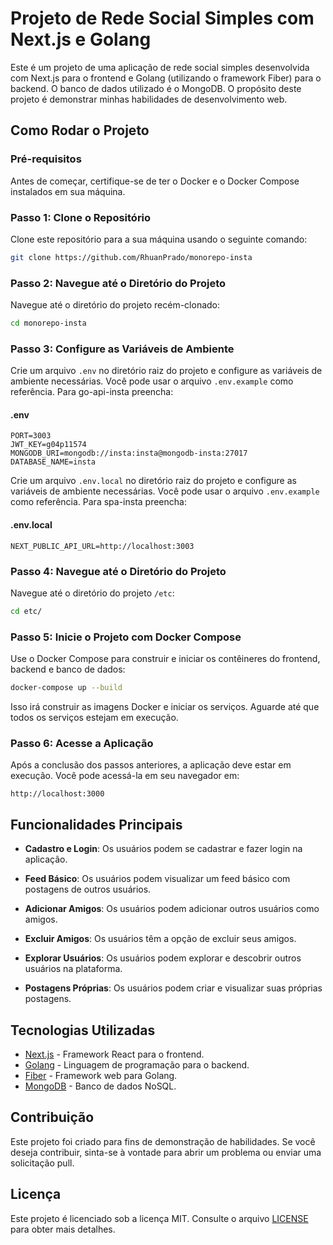 # Projeto de Rede Social Simples com Next.js e Golang

Este é um projeto de uma aplicação de rede social simples desenvolvida com Next.js para o frontend e Golang (utilizando o framework Fiber) para o backend. O banco de dados utilizado é o MongoDB. O propósito deste projeto é demonstrar minhas habilidades de desenvolvimento web.

## Como Rodar o Projeto

### Pré-requisitos

Antes de começar, certifique-se de ter o Docker e o Docker Compose instalados em sua máquina.

### Passo 1: Clone o Repositório

Clone este repositório para a sua máquina usando o seguinte comando:

```bash
git clone https://github.com/RhuanPrado/monorepo-insta
```

### Passo 2: Navegue até o Diretório do Projeto

Navegue até o diretório do projeto recém-clonado:

```bash
cd monorepo-insta
```

### Passo 3: Configure as Variáveis de Ambiente

Crie um arquivo `.env` no diretório raiz do projeto e configure as variáveis de ambiente necessárias. Você pode usar o arquivo `.env.example` como referência.
Para go-api-insta preencha:

#### .env

```env
PORT=3003
JWT_KEY=g04p11574
MONGODB_URI=mongodb://insta:insta@mongodb-insta:27017
DATABASE_NAME=insta
```

Crie um arquivo `.env.local` no diretório raiz do projeto e configure as variáveis de ambiente necessárias. Você pode usar o arquivo `.env.example` como referência.
Para spa-insta preencha:

#### .env.local

```env
NEXT_PUBLIC_API_URL=http://localhost:3003
```

### Passo 4: Navegue até o Diretório do Projeto

Navegue até o diretório do projeto `/etc`:

```bash
cd etc/
```

### Passo 5: Inicie o Projeto com Docker Compose

Use o Docker Compose para construir e iniciar os contêineres do frontend, backend e banco de dados:

```bash
docker-compose up --build
```

Isso irá construir as imagens Docker e iniciar os serviços. Aguarde até que todos os serviços estejam em execução.

### Passo 6: Acesse a Aplicação

Após a conclusão dos passos anteriores, a aplicação deve estar em execução. Você pode acessá-la em seu navegador em:

```url
http://localhost:3000
```

## Funcionalidades Principais

- **Cadastro e Login**: Os usuários podem se cadastrar e fazer login na aplicação.

- **Feed Básico**: Os usuários podem visualizar um feed básico com postagens de outros usuários.

- **Adicionar Amigos**: Os usuários podem adicionar outros usuários como amigos.

- **Excluir Amigos**: Os usuários têm a opção de excluir seus amigos.

- **Explorar Usuários**: Os usuários podem explorar e descobrir outros usuários na plataforma.

- **Postagens Próprias**: Os usuários podem criar e visualizar suas próprias postagens.

## Tecnologias Utilizadas

- [Next.js](https://nextjs.org) - Framework React para o frontend.
- [Golang](https://golang.org) - Linguagem de programação para o backend.
- [Fiber](https://gofiber.io) - Framework web para Golang.
- [MongoDB](https://www.mongodb.com) - Banco de dados NoSQL.

## Contribuição

Este projeto foi criado para fins de demonstração de habilidades. Se você deseja contribuir, sinta-se à vontade para abrir um problema ou enviar uma solicitação pull.

## Licença

Este projeto é licenciado sob a licença MIT. Consulte o arquivo [LICENSE](LICENSE) para obter mais detalhes.
